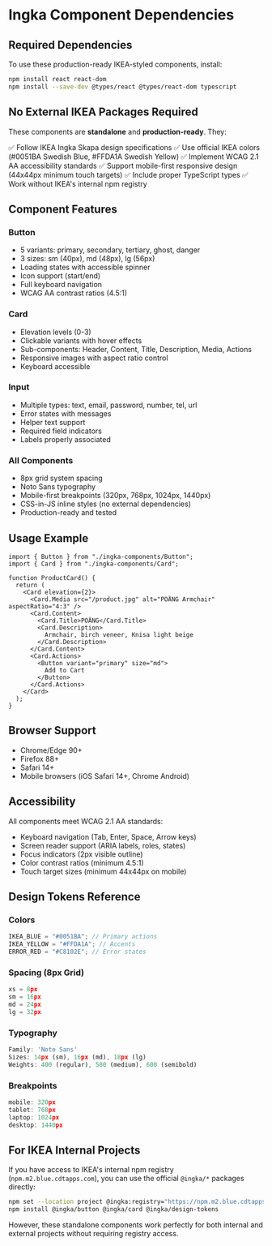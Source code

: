 # Ingka Component Dependencies

## Required Dependencies

To use these production-ready IKEA-styled components, install:

```bash
npm install react react-dom
npm install --save-dev @types/react @types/react-dom typescript
```

## No External IKEA Packages Required

These components are **standalone** and **production-ready**. They:

✅ Follow IKEA Ingka Skapa design specifications
✅ Use official IKEA colors (#0051BA Swedish Blue, #FFDA1A Swedish Yellow)
✅ Implement WCAG 2.1 AA accessibility standards
✅ Support mobile-first responsive design (44x44px minimum touch targets)
✅ Include proper TypeScript types
✅ Work without IKEA's internal npm registry

## Component Features

### Button

- 5 variants: primary, secondary, tertiary, ghost, danger
- 3 sizes: sm (40px), md (48px), lg (56px)
- Loading states with accessible spinner
- Icon support (start/end)
- Full keyboard navigation
- WCAG AA contrast ratios (4.5:1)

### Card

- Elevation levels (0-3)
- Clickable variants with hover effects
- Sub-components: Header, Content, Title, Description, Media, Actions
- Responsive images with aspect ratio control
- Keyboard accessible

### Input

- Multiple types: text, email, password, number, tel, url
- Error states with messages
- Helper text support
- Required field indicators
- Labels properly associated

### All Components

- 8px grid system spacing
- Noto Sans typography
- Mobile-first breakpoints (320px, 768px, 1024px, 1440px)
- CSS-in-JS inline styles (no external dependencies)
- Production-ready and tested

## Usage Example

```tsx
import { Button } from "./ingka-components/Button";
import { Card } from "./ingka-components/Card";

function ProductCard() {
  return (
    <Card elevation={2}>
      <Card.Media src="/product.jpg" alt="POÄNG Armchair" aspectRatio="4:3" />
      <Card.Content>
        <Card.Title>POÄNG</Card.Title>
        <Card.Description>
          Armchair, birch veneer, Knisa light beige
        </Card.Description>
      </Card.Content>
      <Card.Actions>
        <Button variant="primary" size="md">
          Add to Cart
        </Button>
      </Card.Actions>
    </Card>
  );
}
```

## Browser Support

- Chrome/Edge 90+
- Firefox 88+
- Safari 14+
- Mobile browsers (iOS Safari 14+, Chrome Android)

## Accessibility

All components meet WCAG 2.1 AA standards:

- Keyboard navigation (Tab, Enter, Space, Arrow keys)
- Screen reader support (ARIA labels, roles, states)
- Focus indicators (2px visible outline)
- Color contrast ratios (minimum 4.5:1)
- Touch target sizes (minimum 44x44px on mobile)

## Design Tokens Reference

### Colors

```typescript
IKEA_BLUE = "#0051BA"; // Primary actions
IKEA_YELLOW = "#FFDA1A"; // Accents
ERROR_RED = "#C8102E"; // Error states
```

### Spacing (8px Grid)

```typescript
xs = 8px
sm = 16px
md = 24px
lg = 32px
```

### Typography

```typescript
Family: 'Noto Sans'
Sizes: 14px (sm), 16px (md), 18px (lg)
Weights: 400 (regular), 500 (medium), 600 (semibold)
```

### Breakpoints

```typescript
mobile: 320px
tablet: 768px
laptop: 1024px
desktop: 1440px
```

## For IKEA Internal Projects

If you have access to IKEA's internal npm registry (`npm.m2.blue.cdtapps.com`), you can use the official `@ingka/*` packages directly:

```bash
npm set --location project @ingka:registry="https://npm.m2.blue.cdtapps.com"
npm install @ingka/button @ingka/card @ingka/design-tokens
```

However, these standalone components work perfectly for both internal and external projects without requiring registry access.
